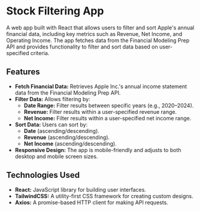 
# Stock Filtering App

A web app built with React that allows users to filter and sort Apple's annual financial data, including key metrics such as Revenue, Net Income, and Operating Income. The app fetches data from the Financial Modeling Prep API and provides functionality to filter and sort data based on user-specified criteria.

## Features

- **Fetch Financial Data:** Retrieves Apple Inc.'s annual income statement data from the Financial Modeling Prep API.
- **Filter Data:** Allows filtering by:
  - **Date Range:** Filter results between specific years (e.g., 2020–2024).
  - **Revenue:** Filter results within a user-specified revenue range.
  - **Net Income:** Filter results within a user-specified net income range.
- **Sort Data:** Users can sort by:
  - **Date** (ascending/descending).
  - **Revenue** (ascending/descending).
  - **Net Income** (ascending/descending).
- **Responsive Design:** The app is mobile-friendly and adjusts to both desktop and mobile screen sizes.

## Technologies Used

- **React:** JavaScript library for building user interfaces.
- **TailwindCSS:** A utility-first CSS framework for creating custom designs.
- **Axios:** A promise-based HTTP client for making API requests.